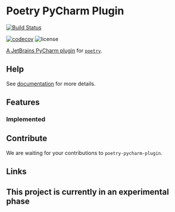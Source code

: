 # Poetry PyCharm Plugin
[![Build Status](https://travis-ci.org/koxudaxi/poetry-pycharm-plugin.svg?branch=master)](https://travis-ci.org/koxudaxi/pydantic-pycharm-plugin)



[![codecov](https://codecov.io/gh/koxudaxi/poetry-pycharm-plugin/branch/master/graph/badge.svg)](https://codecov.io/gh/koxudaxi/poetry-pycharm-plugin)
![license](https://img.shields.io/github/license/koxudaxi/poetry-pycharm-plugin.svg)

[A JetBrains PyCharm plugin]() for [`poetry`](https://python-poetry.org/).

## Help
See [documentation](https://koxudaxi.github.io/poetry-pycharm-plugin/) for more details.


##  Features
### Implemented



## Contribute
We are waiting for your contributions to `poetry-pycharm-plugin`.


## Links

## This project is currently in an experimental phase
